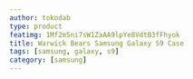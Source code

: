 ```yaml
---
author: tokodab
type: product
featimg: 1Mf2m5ni7sW1ZaAA9lpYe8VdtB3fFhyok
title: Warwick Bears Samsung Galaxy S9 Case
tags: [samsung, galaxy, s9]
category: [samsung]
---
```

